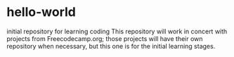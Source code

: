 # hello-world
initial repository for learning coding
This repository will work in concert with projects from Freecodecamp.org;
those projects will have their own repository when necessary,
but this one is for the initial learning stages.


